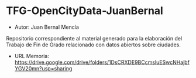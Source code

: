 # TFG-OpenCityData-JuanBernal
- Autor: Juan Bernal Mencía

Repositorio correspondiente al material generado para la elaboración del Trabajo de Fin de Grado relacionado con datos abiertos sobre ciudades.

- URL Memoria: https://drive.google.com/drive/folders/1DsCRXDE9BCcmsluESwcNHajbfYGV20mn?usp=sharing
